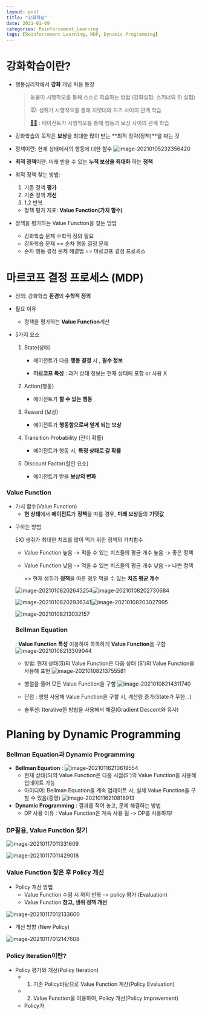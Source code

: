 ```yaml
---
layout: post
title: "강화학습"
date: 2021-01-09
categories: Reinforcement_Learning
tags: [Reinforcement Learning, MDP, Dynamic Programming]
---
```




# 강화학습이란?



* 행동심리학에서 **강화** 개념 처음 등장

  > 동물이 시행착오를 통해 스스로 학습하는 방법  (강화실험: 스키너의 쥐 실험)
  >
  > 🐭: 생쥐가 시행착오를 통해 지렛대와 치즈 사이의 관계 학습
  >
  > [👨‍💻](https://www.emojiall.com/ko/emoji/👨‍💻) : 에이전트가 시행착오를 통해 행동과 보상 사이의 관계 학습

* 강화학습의 목적은 **보상**을 최대한 많이 받는 **최적 정략(정책)**을 짜는 것

* 정책이란:
  현재 상태에서의 행동에 대한 함수
  ![image-20210105232356420](C:\Users\com11\AppData\Roaming\Typora\typora-user-images\image-20210105232356420.png) 

* **최적 정책**이란:
  미래 받을 수 있는 **누적 보상을 최대화** 하는 **정책**

* 최적 정책 찾는 방법:

  1. 기존 정책 **평가**
  2. 기존 정책 **개선**
  3. 1,2 반복

  * 정책 평가 지표: **Value Function(가치 함수)**

* 정책을 평가하는 Value Function을 찾는 방법

  - 강화학습 문제 수학적 정의 필요
  - 강화학습 문제 == 순차 행동 결정 문제
  - 순차 행동 결정 문제 해결법 == 마르코프 결정 프로세스



# 마르코프 결정 프로세스 (MDP)

* 정의: 강화학습 **환경**의 **수학적 정의**
* 필요 이유
  - 정책을 평가하는 **Value Function**계산

* 5가지 요소

  1. State(상태)

     - 에이전트가 다음 **행동 결정** 시 , **필수 정보**

     - **마르코프 특성** :  과거 상태 정보는 현재 상태에 포함 or 사용 X

  2. Action(행동)

     - 에이전트가 **할 수 있는 행동**

  3. Reward (보상)

     - 에이전트가 **행동함으로써 얻게 되는 보상**

  4. Transition Probability (전이 확률)

     - 에이전트가 행동 시, **특정 상태로 갈 확률**

  5. Discount Factor(할인 요소)

     - 에이전트가 받을 **보상의 변화**



### **Value Function** 

- 가치 함수(Value Function)
  * **현 상태**에서 **에이전트**가 **정책**을 따를 경우, **미래 보상**들의 **기댓값**

* 구하는 방법 

  EX) 생쥐가 최대한 치즈를 많이 먹기 위한 정책의 가치함수

  - Value Function 높음 -> 먹을 수 있는 치즈들의 평균 개수 높음 -> 좋은 정책

  - Value Function 낮음 -> 먹을 수 있는 치즈들의 평균 개수 낮음 -> 나쁜 정책

    => 현재 생쥐가 **정책**을 따른 경우 먹을 수 있는 **치즈 평균 개수**

  ![image-20210108202643254](C:\Users\com11\AppData\Roaming\Typora\typora-user-images\image-20210108202643254.png)![image-20210108202730684](C:\Users\com11\AppData\Roaming\Typora\typora-user-images\image-20210108202730684.png)

   ![image-20210108202936341](C:\Users\com11\AppData\Roaming\Typora\typora-user-images\image-20210108202936341.png)![image-20210108203027995](C:\Users\com11\AppData\Roaming\Typora\typora-user-images\image-20210108203027995.png)

  ![image-20210108213032157](C:\Users\com11\AppData\Roaming\Typora\typora-user-images\image-20210108213032157.png)

  ### **Bellman Equation**

  : **Value Function 특성** 이용하여 똑똑하게 **Value Function**을 구함
  ![image-20210108213309044](C:\Users\com11\AppData\Roaming\Typora\typora-user-images\image-20210108213309044.png)

  * 방법: 현재 상태(S)의 Value Function은 다음 상태 (S')의 Value Function을 사용해 표현
    ![image-20210108213755581](C:\Users\com11\AppData\Roaming\Typora\typora-user-images\image-20210108213755581.png)

  * 행렬을 풀어 모든 Value Function을 구함
    ![image-20210108214311740](C:\Users\com11\AppData\Roaming\Typora\typora-user-images\image-20210108214311740.png)
  * 단점 : 
    행렬 사용해 Value Function을 구할 시, 계산량 증가(State가 무한...)
  * 솔루션:
    Iterative한 방법을 사용해서 해결(Gradient Descent와 유사)







# Planing by Dynamic Programming



### **Bellman Equation과 Dynamic Programming**

* **Bellman Equation** : ![image-20210116210619554](C:\Users\com11\AppData\Roaming\Typora\typora-user-images\image-20210116210619554.png)
  * 현재 상태(S)의 Value Function은 다음 시점(S')의 Value Function을 사용해 업데이트 가능
  * 아이디어: Bellman Equation을 계속 업데이트  시, 실제 Value Function을 구할 수 있음(증명)
    ![image-20210116210818913](C:\Users\com11\AppData\Roaming\Typora\typora-user-images\image-20210116210818913.png)
* **Dynamic Programming** : 결과를 적어 놓고, 문제 해결하는 방법
  * DP 사용 이유 : Value Function은 계속 사용 됨 -> DP를 사용하자!





### **DP활용, Value Function 찾기**

![image-20210117011331609](C:\Users\com11\AppData\Roaming\Typora\typora-user-images\image-20210117011331609.png)



![image-20210117011429018](C:\Users\com11\AppData\Roaming\Typora\typora-user-images\image-20210117011429018.png)



### **Value Function 찾은 후 Policy 개선**

* Policy 개선 방법
  * Value Function 수렴 시 까지 반복 -> policy 평가 (Evaluation)
  * Value Function **참고, 생쥐 정책 개선**

![image-20210117012133600](C:\Users\com11\AppData\Roaming\Typora\typora-user-images\image-20210117012133600.png)



* 개선 방향 (New Policy)

![image-20210117012147608](C:\Users\com11\AppData\Roaming\Typora\typora-user-images\image-20210117012147608.png)



### Policy Iteration이란?

* Policy 평가와 개선(Policy Iteration)
  * 1. 기존 Policy바탕으로 Value Function 계산(Policy Evaluation)
  * 2. Value Function을 이용하여, Policy 개선(Policy Improvement)
  * Policy가 